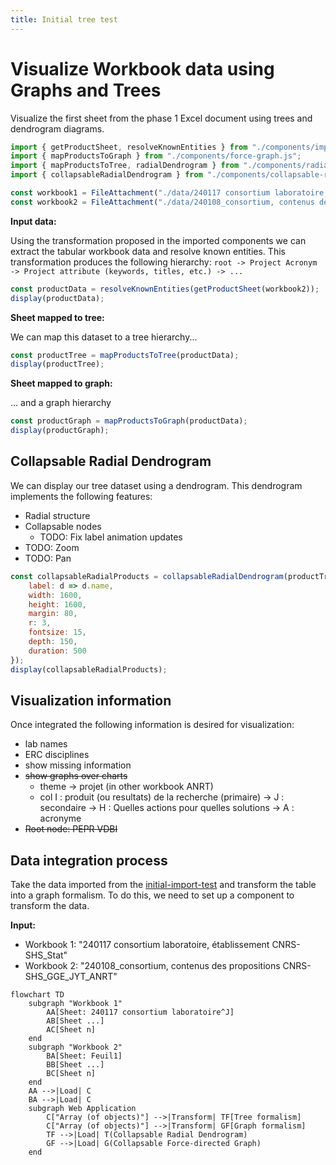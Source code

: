 ```yaml
---
title: Initial tree test
---
```


# Visualize Workbook data using Graphs and Trees

Visualize the first sheet from the phase 1 Excel document using trees and dendrogram diagrams.

```js echo
import { getProductSheet, resolveKnownEntities } from "./components/import-products.js";
import { mapProductsToGraph } from "./components/force-graph.js";
import { mapProductsToTree, radialDendrogram } from "./components/radial-dendrogram.js";
import { collapsableRadialDendrogram } from "./components/collapsable-radial-dendrogram.js";

const workbook1 = FileAttachment("./data/240117 consortium laboratoire, établissement CNRS-SHS_Stat.xlsx").xlsx();
const workbook2 = FileAttachment("./data/240108_consortium, contenus des propositions CNRS-SHS_GGE_JYT_ANRT.xlsx").xlsx();
```

**Input data:**

Using the transformation proposed in the imported components we can extract the tabular workbook data and resolve known entities.
This transformation produces the following hierarchy: `root -> Project Acronym -> Project attribute (keywords, titles, etc.) -> ...`
```js echo
const productData = resolveKnownEntities(getProductSheet(workbook2));
display(productData);
```

**Sheet mapped to tree:**

We can map this dataset to a tree hierarchy...

```js
const productTree = mapProductsToTree(productData);
display(productTree);
```

**Sheet mapped to graph:**

... and a graph hierarchy

```js echo
const productGraph = mapProductsToGraph(productData);
display(productGraph);
```

## Collapsable Radial Dendrogram

We can display our tree dataset using a dendrogram. This dendrogram implements the following features:
* Radial structure
* Collapsable nodes
  * TODO: Fix label animation updates
* TODO: Zoom
* TODO: Pan

```js echo
const collapsableRadialProducts = collapsableRadialDendrogram(productTree, {
    label: d => d.name,
    width: 1600,
    height: 1600,
    margin: 80,
    r: 3,
    fontsize: 15,
    depth: 150,
    duration: 500
});
display(collapsableRadialProducts);
```

## Visualization information

Once integrated the following information is desired for visualization:
- lab names
- ERC disciplines
- show missing information
- ~~show graphs over charts~~
  - theme -> projet (in other workbook ANRT)
  - col I : produit (ou resultats) de la recherche (primaire) -> J : secondaire -> H : Quelles actions pour quelles solutions -> A : acronyme
- ~~Root node: PEPR VDBI~~

## Data integration process

Take the data imported from the [initial-import-test](./initial-import-test) and transform the table into a graph formalism.
To do this, we need to set up a component to transform the data.

**Input:**
- Workbook 1: "240117 consortium laboratoire, établissement CNRS-SHS_Stat"
- Workbook 2: "240108_consortium, contenus des propositions CNRS-SHS_GGE_JYT_ANRT"

```mermaid
flowchart TD
    subgraph "Workbook 1"
        AA[Sheet: 240117 consortium laboratoire^J]
        AB[Sheet ...]
        AC[Sheet n]
    end
    subgraph "Workbook 2"
        BA[Sheet: Feuil1]
        BB[Sheet ...]
        BC[Sheet n]
    end
    AA -->|Load| C
    BA -->|Load| C
    subgraph Web Application
        C["Array (of objects)"] -->|Transform| TF[Tree formalism]
        C["Array (of objects)"] -->|Transform| GF[Graph formalism]
        TF -->|Load| T(Collapsable Radial Dendrogram)
        GF -->|Load| G(Collapsable Force-directed Graph)
    end
```
